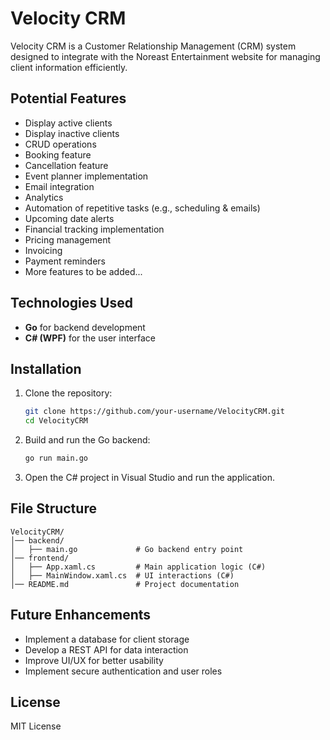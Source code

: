 # Velocity CRM

Velocity CRM is a Customer Relationship Management (CRM) system designed to integrate with the Noreast Entertainment website for managing client information efficiently.

## Potential Features
- Display active clients
- Display inactive clients
- CRUD operations
- Booking feature
- Cancellation feature
- Event planner implementation
- Email integration
- Analytics
- Automation of repetitive tasks (e.g., scheduling & emails)
- Upcoming date alerts
- Financial tracking implementation
- Pricing management
- Invoicing
- Payment reminders
- More features to be added...

## Technologies Used
- **Go** for backend development
- **C# (WPF)** for the user interface

## Installation
1. Clone the repository:
   ```sh
   git clone https://github.com/your-username/VelocityCRM.git
   cd VelocityCRM
   ```
2. Build and run the Go backend:
   ```sh
   go run main.go
   ```
3. Open the C# project in Visual Studio and run the application.

## File Structure
```
VelocityCRM/
│── backend/
│   ├── main.go             # Go backend entry point
│── frontend/
│   ├── App.xaml.cs         # Main application logic (C#)
│   ├── MainWindow.xaml.cs  # UI interactions (C#)
│── README.md               # Project documentation
```

## Future Enhancements
- Implement a database for client storage
- Develop a REST API for data interaction
- Improve UI/UX for better usability
- Implement secure authentication and user roles

## License
MIT License
